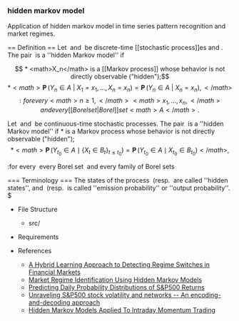 ### hidden markov model

Application of hidden markov model in time series pattern recognition and market regimes.

== Definition ==
Let <math>X_n</math> and <math>Y_n</math> be discrete-time [[stochastic process]]es and <math>n\geq 1</math>. The pair <math>(X_n,Y_n)</math> is a ''hidden Markov model'' if

$$ * <math>X_n</math> is a [[Markov process]] whose behavior is not directly observable ("hidden");$$
$$ * <math>\operatorname{\mathbf{P}}\bigl(Y_n \in A\ \bigl|\ X_1=x_1,\ldots,X_n=x_n\bigr)=\operatorname{\mathbf{P}}\bigl(Y_n \in A\ \bigl|\ X_n=x_n\bigr),</math>$$
$$ :for every <math>n\geq 1,</math> <math>x_1,\ldots, x_n,</math> and every [[Borel set|Borel]] set <math>A</math>.$$

Let <math>X_t</math> and <math>Y_t</math> be continuous-time stochastic processes. The pair <math>(X_t,Y_t)</math> is a ''hidden Markov model'' if
*<math>X_t</math> is a Markov process whose behavior is not directly observable ("hidden");
$$*<math>\operatorname{\mathbf{P}}(Y_{t_0} \in A \mid \{X_t \in B_t\}_{ t\leq t_0}) = \operatorname{\mathbf{P}}(Y_{t_0} \in A \mid X_{t_0} \in B_{t_0})</math>,$$

:for every <math> t_0, </math> every Borel set <math> A, </math> and every family of Borel sets <math> \{B_t\}_{t \leq t_0}. </math>

=== Terminology ===
The states of the process <math>X_n</math> (resp. <math>X_t)</math> are called ''hidden states'', and <math>\operatorname{\mathbf{P}}\bigl(Y_n \in A \mid X_n=x_n\bigr)</math> (resp. <math>\operatorname{\mathbf{P}}\bigl(Y_t \in A \mid X_t \in  B_t\bigr))</math> is called ''emission probability'' or ''output probability''.
$


- File Structure
  
  - src/

- Requirements

- References
  - [A Hybrid Learning Approach to Detecting Regime Switches in Financial Markets](https://arxiv.org/abs/2108.05801)
  - [Market Regime Identification Using Hidden Markov Models](https://papers.ssrn.com/sol3/papers.cfm?abstract_id=3406068)
  - [Predicting Daily Probability Distributions of S&P500 Returns](https://papers.ssrn.com/sol3/papers.cfm?abstract_id=1288468)
  - [Unraveling S&P500 stock volatility and networks -- An encoding-and-decoding approach](https://arxiv.org/abs/2101.09395)
  - [Hidden Markov Models Applied To Intraday Momentum Trading ](https://arxiv.org/abs/2006.08307)
